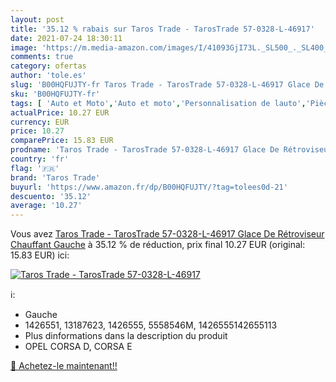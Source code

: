 ```yaml
---
layout: post
title: '35.12 % rabais sur Taros Trade - TarosTrade 57-0328-L-46917'
date: 2021-07-24 18:30:11
image: 'https://m.media-amazon.com/images/I/41093GjI73L._SL500_._SL400_.jpg'
comments: true
category: ofertas
author: 'tole.es'
slug: 'B00HQFUJTY-fr Taros Trade - TarosTrade 57-0328-L-46917 Glace De...'
sku: 'B00HQFUJTY-fr'
tags: [ 'Auto et Moto','Auto et moto','Personnalisation de lauto','Pièces détachées auto','Rétroviseurs et pièces de remplacement','Rétroviseurs extérieurs auto','taros trade', ]
actualPrice: 10.27 EUR
currency: EUR
price: 10.27
comparePrice: 15.83 EUR
prodname: 'Taros Trade - TarosTrade 57-0328-L-46917 Glace De Rétroviseur Chauffant Gauche'
country: 'fr'
flag: '🇫🇷'
brand: 'Taros Trade'
buyurl: 'https://www.amazon.fr/dp/B00HQFUJTY/?tag=tolees0d-21'
descuento: '35.12'
average: '10.27'
---
```


Vous avez [Taros Trade - TarosTrade 57-0328-L-46917 Glace De Rétroviseur Chauffant Gauche](https://www.amazon.fr/dp/B00HQFUJTY/?tag=tolees0d-21)  à  35.12 % de réduction, prix final  10.27 EUR (original: 15.83 EUR) ici:

[![Taros Trade - TarosTrade 57-0328-L-46917](https://m.media-amazon.com/images/I/41093GjI73L._SL500_._SL400_.jpg)](https://www.amazon.fr/dp/B00HQFUJTY/?tag=tolees0d-21)

ℹ️:

- Gauche
- 1426551, 13187623, 1426555, 5558546M, 1426555142655113
- Plus dinformations dans la description du produit
- OPEL CORSA D, CORSA E

[🛒 Achetez-le maintenant!!](https://www.amazon.fr/dp/B00HQFUJTY/?tag=tolees0d-21)
